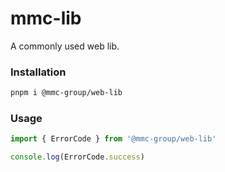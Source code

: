 # mmc-lib
A commonly used web lib.

### Installation

```bash
pnpm i @mmc-group/web-lib
```

### Usage

```ts
import { ErrorCode } from '@mmc-group/web-lib'

console.log(ErrorCode.success)
```